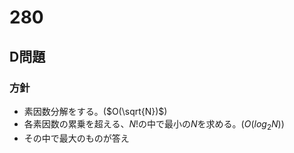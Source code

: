 # 280
## D問題
### 方針
- 素因数分解をする。($`O(\sqrt{N})`$)
- 各素因数の累乗を超える、$`N!`$の中で最小の$`N`$を求める。($`O(log_2N)`$)
- その中で最大のものが答え